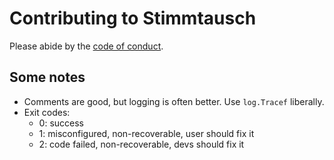 # Contributing to Stimmtausch

Please abide by the [code of conduct](code-of-conduct.md).

## Some notes

* Comments are good, but logging is often better. Use `log.Tracef` liberally.
* Exit codes:
    * 0: success
    * 1: misconfigured, non-recoverable, user should fix it
    * 2: code failed, non-recoverable, devs should fix it
